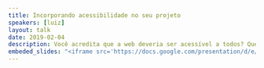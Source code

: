 ```yaml
---
title: Incorporando acessibilidade no seu projeto
speakers: [luiz]
layout: talk
date: 2019-02-04
description: Você acredita que a web deveria ser acessível a todos? Quer deixar seu projeto mais acessível mas não sabe por onde começar? Nesta apresentação, vou contar como estamos aprendendo, aos poucos, o que significa ser acessível. Também vou contar como estamos aprendendo técnicas para deixar o site do Elo7 mais acessível para todos, tudo isso passando pelos erros, acertos e incertezas. Vou compartilhar o que tem e o que não tem funcionado para nós, e quais os desafios que ainda esperamos encontrar pela frente.
embeded_slides: "<iframe src='https://docs.google.com/presentation/d/e/2PACX-1vQZ1Tsd8TYGLuDq7hug9VVPoKYbqiGdtI1_qz2T_iEPfu596MXbrtajWjT2jnYlk7iEUoCavR9hURhf/embed?start=false&loop=false&delayms=3000' frameborder='0' width='960' height='749' allowfullscreen='true' mozallowfullscreen='true' webkitallowfullscreen='true'></iframe>"
---
```

